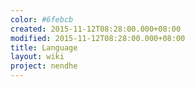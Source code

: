 ```yaml
---
color: #6febcb
created: 2015-11-12T08:28:00.000+08:00
modified: 2015-11-12T08:28:00.000+08:00
title: Language
layout: wiki
project: nendhe
---
```


